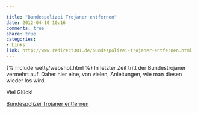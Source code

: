 ```yaml
---

title: "Bundespolizei Trojaner entfernen"
date: 2012-04-10 10:16
comments: true
share: true
categories: 
- Links
link: http://www.redirect301.de/bundespolizei-trojaner-entfernen.html
---
```

{% include wetty/webshot.html %} In letzter Zeit tritt der Bundestrojaner vermehrt auf. Daher hier eine, von vielen, Anleitungen, wie man diesen wieder los wird.

Viel Glück!

[Bundespolizei Trojaner entfernen](http://www.redirect301.de/bundespolizei-trojaner-entfernen.html)